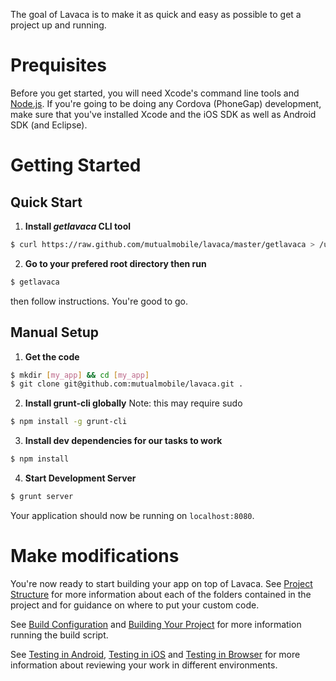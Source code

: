 The goal of Lavaca is to make it as quick and easy as possible to get a project up and running.

# Prequisites
Before you get started, you will need Xcode's command line tools and [Node.js](http://nodejs.org/). If you're going to be doing any Cordova (PhoneGap) development, make sure that you've installed Xcode and the iOS SDK as well as Android SDK (and Eclipse).

# Getting Started

## Quick Start
1. __Install *getlavaca* CLI tool__
```bash
$ curl https://raw.github.com/mutualmobile/lavaca/master/getlavaca > /usr/local/bin/getlavaca && chmod +x /usr/local/bin/getlavaca
```

2. __Go to your prefered root directory then run__
```bash
$ getlavaca
```
then follow instructions. You're good to go.



## Manual Setup

1. __Get the code__
```bash
$ mkdir [my_app] && cd [my_app]
$ git clone git@github.com:mutualmobile/lavaca.git .
```

2. __Install grunt-cli globally__
Note: this may require sudo
```bash
$ npm install -g grunt-cli
```

3. __Install dev dependencies for our tasks to work__
```bash
$ npm install
```

4. __Start Development Server__
```bash
$ grunt server
```
Your application should now be running on `localhost:8080`.



# Make modifications
You're now ready to start building your app on top of Lavaca. See [Project Structure](Project-Structure) for more information about each of the folders contained in the project and for guidance on where to put your custom code.

See [Build Configuration](Build-Configuration) and [Building Your Project](Building-Your-Project) for more information running the build script.

See [Testing in Android](Testing-in-Android), [Testing in iOS](Testing-in-iOS) and [Testing in Browser](Testing-in-Browser) for more information about reviewing your work in different environments.